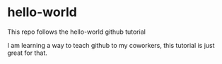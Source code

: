 # hello-world
This repo follows the hello-world github tutorial

I am learning a way to teach github to my coworkers, this tutorial is just great for that.
